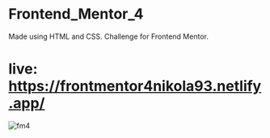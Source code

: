 # Frontend_Mentor_4
Made using HTML and CSS. Challenge for Frontend Mentor.
# live: https://frontmentor4nikola93.netlify.app/
![fm4](https://user-images.githubusercontent.com/95870159/206305302-59117ff0-70f6-4192-84b2-7c3e2ae3b613.png)
